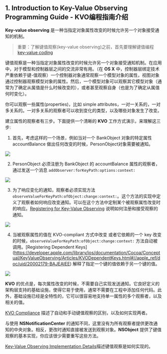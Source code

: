 ## 1. Introduction to Key-Value Observing Programming Guide - KVO编程指南介绍

**Key-value observing** 是一种当指定对象属性改变的时候允许另一个对象接受通知的机制。

> 重要：了解键值观察(key-value observing)之前，首先要理解键值编程 [key-value coding](https://developer.apple.com/library/ios/documentation/Cocoa/Conceptual/KeyValueCoding/Articles/KeyValueCoding.html#//apple_ref/doc/uid/10000107i)

键值观察是一种当指定对象属性改变的时候允许另一个对象接受通知机制。在应用中，对于模型和控制器层之间的交流非常有用。（在 **OS X** 中，控制器层绑定技术严重依赖于键-值观察）一个控制器对象通常观察一个模型对象的属性，视图对象通过控制器观察模型对象的属性。然后，一个模型对象可以观察其它模型对象（通常为了确定从属值是什么时候改变的），或者甚至观察自身（也是为了确定从属值何时变化）。

你可以观察一些属性(properties)，比如 simple attributes，一对一关系的，一对多关系的。一对多关系的观察者可以收到变化的类型，以及哪些对象发生了改变。

建立属性的观察者有三步。下面提供一个清晰的 **KVO** 工作方式演示，来理解这三步:

1. 首先，考虑这样的一个场景，例如当对一个 BankObject 对象的特定属性 accountBalance 做出任何改变的时候，PersonObject对象需要被通知。
    
![](http://ww1.sinaimg.cn/mw690/a9c4d5f6gw1f7d8p43trej20af00vq2t.jpg)
    
2. PersonObject 必须注册为 BankObject 的 accountBalance 属性的观察者，通过发送一个消息 `addObserver:forKeyPath:options:context:`
    
![](http://ww4.sinaimg.cn/mw690/a9c4d5f6gw1f7d8wwxxoij20b704bq35.jpg)
    
3. 为了响应变化的通知，观察者必须实现方法 `observeValueForKeyPath:ofObject:change:context:`。这个方法的实现中定义了观察者如何响应改变通知。可以在这个方法中定制某个被观察属性改变时的响应。[Registering for Key-Value Observing](https://developer.apple.com/library/ios/documentation/Cocoa/Conceptual/KeyValueObserving/Articles/KVOBasics.html#//apple_ref/doc/uid/20002252-BAJEAIEE) 说明如何注册和接受观察的通知。

![](http://ww4.sinaimg.cn/mw690/a9c4d5f6gw1f7d93mqed2j20dp0773z0.jpg)

4. 当被观察属性的值在 KVO-compliant 方式中改变 或者它依赖的一个 key 改变的时候，`observeValueForKeyPath:ofObject:change:context:` 方法自动被调用。[Registering Dependent Keys]
(https://developer.apple.com/library/ios/documentation/Cocoa/Conceptual/KeyValueObserving/Articles/KVODependentKeys.html#//apple_ref/doc/uid/20002179-BAJEAIEE) 解释了指定一个键的值依赖于另一个键的值。

![](http://ww1.sinaimg.cn/mw690/a9c4d5f6gw1f7d9dlm0vyj209b04z74e.jpg)
    
**KVO** 的优点是，每次属性改变的时候，不需要自己实现发送通知。它良好定义的架构层支持的基础设施，使得它易于使用，通常不需要在工程中添加任何代码。此外，基础设施已经是全特性的，它可以很容易地支持单一属性的多个观察者，以及相关的值。

[KVO Compliance](https://developer.apple.com/library/ios/documentation/Cocoa/Conceptual/KeyValueObserving/Articles/KVOCompliance.html#//apple_ref/doc/uid/20002178-BAJEAIEE) 描述了自动和手动键值观察的区别，以及如何实现两者。

与使用 **NSNotificationCenter** 的通知不同，这里没有为所有观察者提供更改通知的中央对象。相反，更改时通知直接被发送到观察对象。**NSObject** 提供了键值观察的基本实现，你应该很少需要重写这些方法。

[Key-Value Observing Implementation Details](https://developer.apple.com/library/ios/documentation/Cocoa/Conceptual/KeyValueObserving/Articles/KVOImplementation.html#//apple_ref/doc/uid/20002307-BAJEAIEE)描述键值观察是如何实现的。


